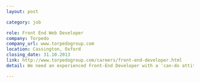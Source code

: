 ```yaml
---
layout: post

category: job

role: Front End Web Developer
company: Torpedo
company_url: www.torpedogroup.com
location: Cassington, Oxford
closing_date: 31.10.2013
link: http://www.torpedogroup.com/careers/front-end-developer.html
detail: We need an experienced Front-End Developer with a 'can-do attitude' and a marketing, design or digital agency background to join the Torpedo team. You will have a passion for all things creative and a portfolio of sites that clearly demonstrate your skills and capabilities.

---
```


